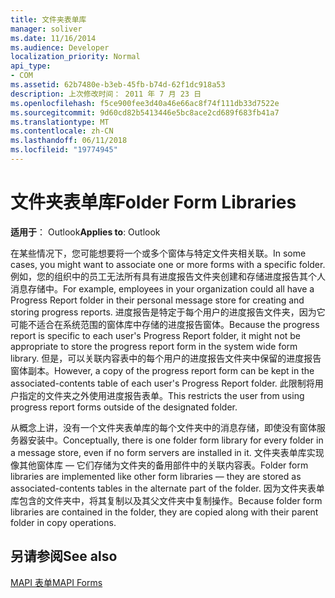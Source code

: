 ```yaml
---
title: 文件夹表单库
manager: soliver
ms.date: 11/16/2014
ms.audience: Developer
localization_priority: Normal
api_type:
- COM
ms.assetid: 62b7480e-b3eb-45fb-b74d-62f1dc918a53
description: 上次修改时间： 2011 年 7 月 23 日
ms.openlocfilehash: f5ce900fee3d40a46e66ac8f74f111db33d7522e
ms.sourcegitcommit: 9d60cd82b5413446e5bc8ace2cd689f683fb41a7
ms.translationtype: MT
ms.contentlocale: zh-CN
ms.lasthandoff: 06/11/2018
ms.locfileid: "19774945"
---
```

# <a name="folder-form-libraries"></a><span data-ttu-id="544eb-103">文件夹表单库</span><span class="sxs-lookup"><span data-stu-id="544eb-103">Folder Form Libraries</span></span>

  
  
<span data-ttu-id="544eb-104">**适用于**： Outlook</span><span class="sxs-lookup"><span data-stu-id="544eb-104">**Applies to**: Outlook</span></span> 
  
<span data-ttu-id="544eb-105">在某些情况下，您可能想要将一个或多个窗体与特定文件夹相关联。</span><span class="sxs-lookup"><span data-stu-id="544eb-105">In some cases, you might want to associate one or more forms with a specific folder.</span></span> <span data-ttu-id="544eb-106">例如，您的组织中的员工无法所有具有进度报告文件夹创建和存储进度报告其个人消息存储中。</span><span class="sxs-lookup"><span data-stu-id="544eb-106">For example, employees in your organization could all have a Progress Report folder in their personal message store for creating and storing progress reports.</span></span> <span data-ttu-id="544eb-107">进度报告是特定于每个用户的进度报告文件夹，因为它可能不适合在系统范围的窗体库中存储的进度报告窗体。</span><span class="sxs-lookup"><span data-stu-id="544eb-107">Because the progress report is specific to each user's Progress Report folder, it might not be appropriate to store the progress report form in the system wide form library.</span></span> <span data-ttu-id="544eb-108">但是，可以关联内容表中的每个用户的进度报告文件夹中保留的进度报告窗体副本。</span><span class="sxs-lookup"><span data-stu-id="544eb-108">However, a copy of the progress report form can be kept in the associated-contents table of each user's Progress Report folder.</span></span> <span data-ttu-id="544eb-109">此限制将用户指定的文件夹之外使用进度报告表单。</span><span class="sxs-lookup"><span data-stu-id="544eb-109">This restricts the user from using progress report forms outside of the designated folder.</span></span>
  
<span data-ttu-id="544eb-110">从概念上讲，没有一个文件夹表单库的每个文件夹中的消息存储，即使没有窗体服务器安装中。</span><span class="sxs-lookup"><span data-stu-id="544eb-110">Conceptually, there is one folder form library for every folder in a message store, even if no form servers are installed in it.</span></span> <span data-ttu-id="544eb-111">文件夹表单库实现像其他窗体库 — 它们存储为文件夹的备用部件中的关联内容表。</span><span class="sxs-lookup"><span data-stu-id="544eb-111">Folder form libraries are implemented like other form libraries — they are stored as associated-contents tables in the alternate part of the folder.</span></span> <span data-ttu-id="544eb-112">因为文件夹表单库包含的文件夹中，将其复制以及其父文件夹中复制操作。</span><span class="sxs-lookup"><span data-stu-id="544eb-112">Because folder form libraries are contained in the folder, they are copied along with their parent folder in copy operations.</span></span>
  
## <a name="see-also"></a><span data-ttu-id="544eb-113">另请参阅</span><span class="sxs-lookup"><span data-stu-id="544eb-113">See also</span></span>



[<span data-ttu-id="544eb-114">MAPI 表单</span><span class="sxs-lookup"><span data-stu-id="544eb-114">MAPI Forms</span></span>](mapi-forms.md)

